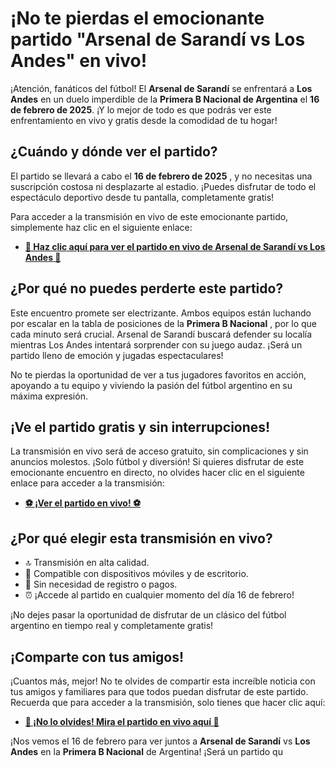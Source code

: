 # ¡No te pierdas el emocionante partido "Arsenal de Sarandí vs Los Andes" en vivo!

¡Atención, fanáticos del fútbol! El **Arsenal de Sarandí** se enfrentará a **Los Andes** en un duelo imperdible de la **Primera B Nacional de Argentina** el **16 de febrero de 2025**. ¡Y lo mejor de todo es que podrás ver este enfrentamiento en vivo y gratis desde la comodidad de tu hogar!

## ¿Cuándo y dónde ver el partido?

El partido se llevará a cabo el **16 de febrero de 2025** , y no necesitas una suscripción costosa ni desplazarte al estadio. ¡Puedes disfrutar de todo el espectáculo deportivo desde tu pantalla, completamente gratis!

Para acceder a la transmisión en vivo de este emocionante partido, simplemente haz clic en el siguiente enlace:

- [**🔴 Haz clic aquí para ver el partido en vivo de Arsenal de Sarandí vs Los Andes 🔴**](https://tinyurl.com/livestreamfreeo?st=Arsenal+de+Sarand%C3%AD+vs+Los+Andes&si=gh)

## ¿Por qué no puedes perderte este partido?

Este encuentro promete ser electrizante. Ambos equipos están luchando por escalar en la tabla de posiciones de la **Primera B Nacional** , por lo que cada minuto será crucial. Arsenal de Sarandí buscará defender su localía mientras Los Andes intentará sorprender con su juego audaz. ¡Será un partido lleno de emoción y jugadas espectaculares!

No te pierdas la oportunidad de ver a tus jugadores favoritos en acción, apoyando a tu equipo y viviendo la pasión del fútbol argentino en su máxima expresión.

## ¡Ve el partido gratis y sin interrupciones!

La transmisión en vivo será de acceso gratuito, sin complicaciones y sin anuncios molestos. ¡Solo fútbol y diversión! Si quieres disfrutar de este emocionante encuentro en directo, no olvides hacer clic en el siguiente enlace para acceder a la transmisión:

- [**⚽ ¡Ver el partido en vivo! ⚽**](https://tinyurl.com/livestreamfreeo?st=Arsenal+de+Sarand%C3%AD+vs+Los+Andes&si=gh)

## ¿Por qué elegir esta transmisión en vivo?

- 🔝 Transmisión en alta calidad.
- 📱 Compatible con dispositivos móviles y de escritorio.
- 🎉 Sin necesidad de registro o pagos.
- ⏰ ¡Accede al partido en cualquier momento del día 16 de febrero!

¡No dejes pasar la oportunidad de disfrutar de un clásico del fútbol argentino en tiempo real y completamente gratis!

## ¡Comparte con tus amigos!

¡Cuantos más, mejor! No te olvides de compartir esta increíble noticia con tus amigos y familiares para que todos puedan disfrutar de este partido. Recuerda que para acceder a la transmisión, solo tienes que hacer clic aquí:

- [**🚨 ¡No lo olvides! Mira el partido en vivo aquí 🚨**](https://tinyurl.com/livestreamfreeo?st=Arsenal+de+Sarand%C3%AD+vs+Los+Andes&si=gh)

¡Nos vemos el 16 de febrero para ver juntos a **Arsenal de Sarandí** vs **Los Andes** en la **Primera B Nacional** de Argentina! ¡Será un partido qu
